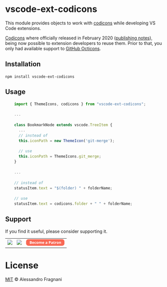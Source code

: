 # vscode-ext-codicons

This module provides objects to work with [codicons](https://microsoft.github.io/vscode-codicons/dist/codicon.html) while developing VS Code extensions.

[Codicons](https://microsoft.github.io/vscode-codicons/dist/codicon.html) where officially released in February 2020 ([publishing notes](https://code.visualstudio.com/updates/v1_42#_extension-authoring)), being now possible to extension developers to reuse them. Prior to that, you only had available support to [GitHub Octicons](https://primer.style/octicons/).

## Installation

`npm install vscode-ext-codicons`

## Usage

```ts
    import { ThemeIcons, codicons } from "vscode-ext-codicons";

    ...

    class BookmarkNode extends vscode.TreeItem {
      ...
      // instead of
      this.iconPath = new ThemeIcon('git-merge');

      // use
      this.iconPath = ThemeIcons.git_merge;
    }

    ...

    // instead of
    statusItem.text = "$(folder) " + folderName; 

    // use
    statusItem.text = codicons.folder + " " + folderName; 
```

## Support

If you find it useful, please consider supporting it.

<table align="center" width="60%" border="0">
  <tr>
    <td>
      <a title="Paypal" href="https://www.paypal.com/cgi-bin/webscr?cmd=_donations&business=EP57F3B6FXKTU&lc=US&item_name=Alessandro%20Fragnani&item_number=vscode%20extensions&currency_code=USD&bn=PP%2dDonationsBF%3abtn_donate_SM%2egif%3aNonHosted"><img src="https://www.paypalobjects.com/en_US/i/btn/btn_donate_SM.gif"/></a>
    </td>
    <td>
      <a title="Paypal" href="https://www.paypal.com/cgi-bin/webscr?cmd=_donations&business=EP57F3B6FXKTU&lc=BR&item_name=Alessandro%20Fragnani&item_number=vscode%20extensions&currency_code=BRL&bn=PP%2dDonationsBF%3abtn_donate_SM%2egif%3aNonHosted"><img src="https://www.paypalobjects.com/pt_BR/i/btn/btn_donate_SM.gif"/></a>
    </td>
    <td>
      <a title="Patreon" href="https://www.patreon.com/alefragnani"><img src="https://raw.githubusercontent.com/alefragnani/oss-resources/master/images/button-become-a-patron-rounded-small.png"/></a>
    </td>
  </tr>
</table>

# License

[MIT](LICENSE.md) &copy; Alessandro Fragnani